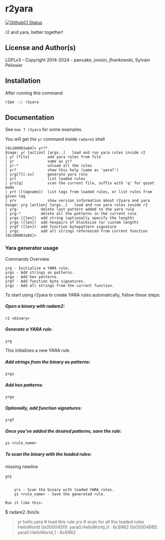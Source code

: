 # r2yara
[![GithubCI Status](https://github.com/radareorg/r2yara/actions/workflows/ci.yml/badge.svg?branch=main)](https://github.com/radareorg/r2yara/actions/workflows/ci.yml?query=branch%3Amain)

r2 and yara, better together!

## License and Author(s)

LGPLv3 - Copyright 2014-2024 - pancake, jvoisin, jfrankowski, Sylvain Pelissier

## Installation

After running this command:

```sh
r2pm -ci r2yara
```

## Documentation

See `man 7 r2yara` for some examples.

You will get the `yr` command inside `radare2` shell

```
[0x100003a84]> yr?*
Usage: yr [action] [args..]   load and run yara rules inside r2
| yr [file]        add yara rules from file
| yr               same as yr?
| yr-*             unload all the rules
| yr?              show this help (same as 'yara?')
| yrg[?][-sx]      generate yara rule
| yrl              list loaded rules
| yrs[q]           scan the current file, suffix with 'q' for quiet mode
| yrt ([tagname])  list tags from loaded rules, or list rules from given tag
| yrv              show version information about r2yara and yara
Usage: yrg [action] [args..]   load and run yara rules inside r2
| yrg-          delete last pattern added to the yara rule
| yrg-*         delete all the patterns in the current rule
| yrgs ([len])  add string (optionally specify the length)
| yrgx ([len])  add hexpairs of blocksize (or custom length)
| yrgf ([len])  add function bytepattern signature
| yrgz          add all strings referenced from current function
[0x100003a84]>
```

### Yara generator usage

Commands Overview

    yrg - Initialize a YARA rule.
    yrgs - Add strings as patterns.
    yrgx - Add hex patterns.
    yrgf - Add function byte signatures.
    yrgz - Add all strings from the current function.

To start using r2yara to create YARA rules automatically, follow these steps:

##### Open a binary with radare2:

```
r2 <binary>
```

##### Generate a YARA rule:

```
yrg
```

This initializes a new YARA rule.

##### Add strings from the binary as patterns:

```
yrgs
```

##### Add hex patterns:

```
yrgx
```

##### Optionally, add function signatures:

```
yrgf
```

##### Once you've added the desired patterns, save the rule:

```
ys <rule_name>
```

##### To scan the binary with the loaded rules:

missing newline

yrs
```

    yrs - Scan the binary with loaded YARA rules.
    ys <rule_name> - Save the generated rule.

Run it like this:

```
$ radare2 /bin/ls
> yr hello.yara   # load this rule
> yrs             # scan for all the loaded rules
HelloWorld
0x000045f9: yara0.HelloWorld_0 : 6c6962
0x00004685: yara0.HelloWorld_1 : 6c6962
```
